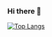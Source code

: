 ### Hi there 👋

[![Top Langs](https://github-readme-stats.vercel.app/api/top-langs/?username=ryanmagoon)](https://github.com/anuraghazra/github-readme-stats)

<!--
**ryanmagoon/ryanmagoon** is a ✨ _special_ ✨ repository because its `README.md` (this file) appears on your GitHub profile.

Here are some ideas to get you started:

- 🔭 I’m currently working on ...
- 🌱 I’m currently learning ...
- 👯 I’m looking to collaborate on ...
- 🤔 I’m looking for help with ...
- 💬 Ask me about ...
- 📫 How to reach me: ...
- 😄 Pronouns: ...
- ⚡ Fun fact: ...
-->
